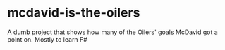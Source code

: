 # mcdavid-is-the-oilers
A dumb project that shows how many of the Oilers' goals McDavid got a point on. Mostly to learn F#
